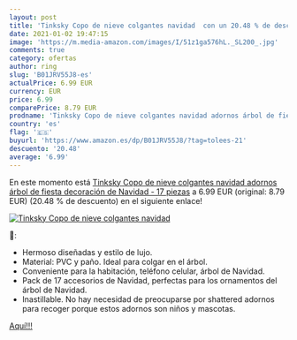 ```yaml
---
layout: post
title: 'Tinksky Copo de nieve colgantes navidad  con un 20.48 % de descuento'
date: 2021-01-02 19:47:15
image: 'https://m.media-amazon.com/images/I/51z1ga576hL._SL200_.jpg'
comments: true
category: ofertas
author: ring
slug: 'B01JRV55J8-es'
actualPrice: 6.99 EUR
currency: EUR
price: 6.99
comparePrice: 8.79 EUR
prodname: 'Tinksky Copo de nieve colgantes navidad adornos árbol de fiesta decoración de Navidad - 17 piezas'
country: 'es'
flag: '🇪🇸'
buyurl: 'https://www.amazon.es/dp/B01JRV55J8/?tag=tolees-21'
descuento: '20.48'
average: '6.99'
---
```


En este momento está [Tinksky Copo de nieve colgantes navidad adornos árbol de fiesta decoración de Navidad - 17 piezas](https://www.amazon.es/dp/B01JRV55J8/?tag=tolees-21) a 6.99 EUR (original: 8.79 EUR) (20.48 %  de descuento) en el siguiente enlace!

[![Tinksky Copo de nieve colgantes navidad ](https://m.media-amazon.com/images/I/51z1ga576hL._SL200_.jpg)](https://www.amazon.es/dp/B01JRV55J8/?tag=tolees-21)

🔎:

- Hermoso diseñadas y estilo de lujo.
- Material: PVC y paño. Ideal para colgar en el árbol.
- Conveniente para la habitación, teléfono celular, árbol de Navidad.
- Pack de 17 accesorios de Navidad, perfectas para los ornamentos del árbol de Navidad.
- Inastillable. No hay necesidad de preocuparse por shattered adornos para recoger porque estos adornos son niños y mascotas.

[Aquí!!!](https://www.amazon.es/dp/B01JRV55J8/?tag=tolees-21)
